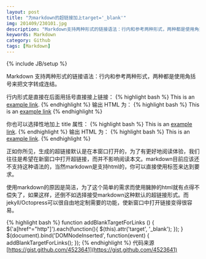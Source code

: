 ```yaml
---
layout: post
title: "为markdown的超链接加上target='_blank'"
img: 201409/230101.jpg
description: "Markdown支持两种形式的链接语法：行内和参考两种形式，两种都是使用角括号来把文字转成连结。而不管是使用哪种形式，生成的超链接默认是在本窗口打开的。Markdown语法目前还不支持生成“_blank”属性。是不是就没有办法了呢？"
keywords: Markdown
category: Github
tags: [Markdown]
---
```

{% include JB/setup %}

Markdown 支持两种形式的链接语法：行内和参考两种形式，两种都是使用角括号来把文字转成连结。

行内形式是直接在后面用括号直接接上链接： 
{% highlight bash %}
This is an [example link](http://example.com/). 
{% endhighlight %}
输出 HTML 为： 
{% highlight bash %}
This is an <a href="http://example.com/">example link</a>
{% endhighlight %}

你也可以选择性地加上 title 属性： 
{% highlight bash %}
This is an [example link](http://example.com/ "With a Title").
{% endhighlight %}
输出 HTML 为： 
{% highlight bash %}
This is an <a href="http://example.com/" title="With a Title">example link</a>.
{% endhighlight %}

正如你所见，生成的超链接默认是在本窗口打开的，为了有更好地阅读体验，我们往往是希望在新窗口中打开超链接，而并不影响阅读本文。markdown目前应该还不支持这种语法的，当然markdown是支持html的，你可以直接使用<code><a></a></code>标签来达到要求。

使用markdown的原因是简洁，为了这个简单的需求而使用臃肿的html就有点得不偿失了，如果这样，还倒不如选择接受markdown这种默认的超链接形式。而jekyll/Octopress可以很自由地定制需要的功能，使新窗口中打开链接变得很容易。

{% highlight bash %}
function addBlankTargetForLinks () {
  $('a[href^="http"]').each(function(){
      $(this).attr('target', '_blank');
  });
}
$(document).bind('DOMNodeInserted', function(event) {
  addBlankTargetForLinks();
});
{% endhighlight %}
代码来源 [https://gist.github.com/4523641](https://gist.github.com/4523641)
